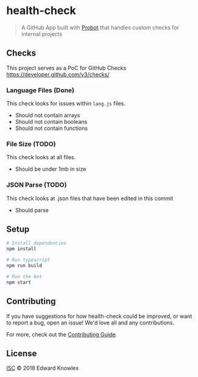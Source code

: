 # health-check

> A GitHub App built with [Probot](https://github.com/probot/probot) that handles custom checks for internal projects

## Checks

This project serves as a PoC for GitHub Checks https://developer.github.com/v3/checks/

### Language Files (Done)

This check looks for issues within `lang.js` files.

- Should not contain arrays
- Should not contain booleans
- Should not contain functions

### File Size (TODO)

This check looks at all files.

- Should be under 1mb in size

### JSON Parse (TODO)

This check looks at .json files that have been edited in this commit

- Should parse

## Setup

```sh
# Install dependencies
npm install

# Run typescript
npm run build

# Run the bot
npm start
```

## Contributing

If you have suggestions for how health-check could be improved, or want to report a bug, open an issue! We'd love all and any contributions.

For more, check out the [Contributing Guide](CONTRIBUTING.md).

## License

[ISC](LICENSE) © 2018 Edward Knowles


